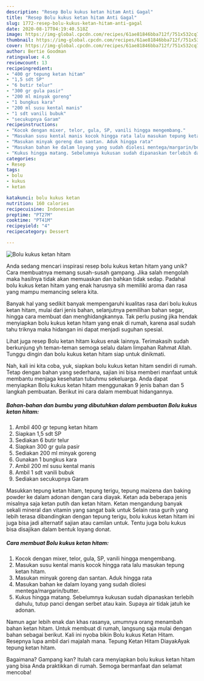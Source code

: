 ```yaml
---
description: "Resep Bolu kukus ketan hitam Anti Gagal"
title: "Resep Bolu kukus ketan hitam Anti Gagal"
slug: 1772-resep-bolu-kukus-ketan-hitam-anti-gagal
date: 2020-08-17T04:19:40.518Z
image: https://img-global.cpcdn.com/recipes/61ae81846bba712f/751x532cq70/bolu-kukus-ketan-hitam-foto-resep-utama.jpg
thumbnail: https://img-global.cpcdn.com/recipes/61ae81846bba712f/751x532cq70/bolu-kukus-ketan-hitam-foto-resep-utama.jpg
cover: https://img-global.cpcdn.com/recipes/61ae81846bba712f/751x532cq70/bolu-kukus-ketan-hitam-foto-resep-utama.jpg
author: Bertie Goodman
ratingvalue: 4.6
reviewcount: 13
recipeingredient:
- "400 gr tepung ketan hitam"
- "1,5 sdt SP"
- "6 butir telur"
- "300 gr gula pasir"
- "200 ml minyak goreng"
- "1 bungkus kara"
- "200 ml susu kental manis"
- "1 sdt vanili bubuk"
- "secukupnya Garam"
recipeinstructions:
- "Kocok dengan mixer, telor, gula, SP, vanili hingga mengembang."
- "Masukan susu kental manis kocok hingga rata lalu masukan tepung ketan hitam."
- "Masukan minyak goreng dan santan. Aduk hingga rata"
- "Masukan bahan ke dalam loyang yang sudah diolesi mentega/margarin/butter."
- "Kukus hingga matang. Sebelumnya kukusan sudah dipanaskan terlebih dahulu, tutup panci dengan serbet atau kain. Supaya air tidak jatuh ke adonan."
categories:
- Resep
tags:
- bolu
- kukus
- ketan

katakunci: bolu kukus ketan 
nutrition: 160 calories
recipecuisine: Indonesian
preptime: "PT27M"
cooktime: "PT41M"
recipeyield: "4"
recipecategory: Dessert

---
```



![Bolu kukus ketan hitam](https://img-global.cpcdn.com/recipes/61ae81846bba712f/751x532cq70/bolu-kukus-ketan-hitam-foto-resep-utama.jpg)

Anda sedang mencari inspirasi resep bolu kukus ketan hitam yang unik? Cara membuatnya memang susah-susah gampang. Jika salah mengolah maka hasilnya tidak akan memuaskan dan bahkan tidak sedap. Padahal bolu kukus ketan hitam yang enak harusnya sih memiliki aroma dan rasa yang mampu memancing selera kita.

Banyak hal yang sedikit banyak mempengaruhi kualitas rasa dari bolu kukus ketan hitam, mulai dari jenis bahan, selanjutnya pemilihan bahan segar, hingga cara membuat dan menghidangkannya. Tak perlu pusing jika hendak menyiapkan bolu kukus ketan hitam yang enak di rumah, karena asal sudah tahu triknya maka hidangan ini dapat menjadi suguhan spesial.

Lihat juga resep Bolu ketan hitam kukus enak lainnya. Terimakasih sudah berkunjung yh teman-teman semoga selalu dalam limpahan Rahmat Allah. Tunggu dingin dan bolu kukus ketan hitam siap untuk dinikmati.


Nah, kali ini kita coba, yuk, siapkan bolu kukus ketan hitam sendiri di rumah. Tetap dengan bahan yang sederhana, sajian ini bisa memberi manfaat untuk membantu menjaga kesehatan tubuhmu sekeluarga. Anda dapat menyiapkan Bolu kukus ketan hitam menggunakan 9 jenis bahan dan 5 langkah pembuatan. Berikut ini cara dalam membuat hidangannya.

<!--inarticleads1-->

##### Bahan-bahan dan bumbu yang dibutuhkan dalam pembuatan Bolu kukus ketan hitam:

1. Ambil 400 gr tepung ketan hitam
1. Siapkan 1,5 sdt SP
1. Sediakan 6 butir telur
1. Siapkan 300 gr gula pasir
1. Sediakan 200 ml minyak goreng
1. Gunakan 1 bungkus kara
1. Ambil 200 ml susu kental manis
1. Ambil 1 sdt vanili bubuk
1. Sediakan secukupnya Garam


Masukkan tepung ketan hitam, tepung terigu, tepung maizena dan baking powder ke dalam adonan dengan cara diayak. Ketan ada beberapa jenis misalnya saja ketan putih dan ketan hitam. Ketan mengandung banyak sekali mineral dan vitamin yang sangat baik untuk Selain rasa gurih yang lebih terasa dibandingkan dengan tepung terigu, bolu kukus ketan hitam ini juga bisa jadi alternatif sajian atau camilan untuk. Tentu juga bolu kukus bisa disajikan dalam bentuk loyang donat. 

<!--inarticleads2-->

##### Cara membuat Bolu kukus ketan hitam:

1. Kocok dengan mixer, telor, gula, SP, vanili hingga mengembang.
1. Masukan susu kental manis kocok hingga rata lalu masukan tepung ketan hitam.
1. Masukan minyak goreng dan santan. Aduk hingga rata
1. Masukan bahan ke dalam loyang yang sudah diolesi mentega/margarin/butter.
1. Kukus hingga matang. Sebelumnya kukusan sudah dipanaskan terlebih dahulu, tutup panci dengan serbet atau kain. Supaya air tidak jatuh ke adonan.


Namun agar lebih enak dan khas rasanya, umumnya orang menambah bahan ketan hitam. Untuk membuat di rumah, langsung saja mulai dengan bahan sebagai berikut. Kali ini nyoba bikin Bolu kukus Ketan Hitam. Resepnya lupa ambil dari majalah mana. Tepung Ketan Hitam DiayakAyak tepung ketan hitam. 

Bagaimana? Gampang kan? Itulah cara menyiapkan bolu kukus ketan hitam yang bisa Anda praktikkan di rumah. Semoga bermanfaat dan selamat mencoba!
